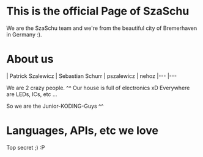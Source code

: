 This is the official Page of SzaSchu
================

We are the SzaSchu team and we're from the beautiful city of Bremerhaven in Germany :).


About us
===========================

| Patrick Szalewicz | Sebastian Schurr
| pszalewicz | nehoz
|--- |---

We are 2 crazy people. ^^
Our house is full of electronics xD
Everywhere are LEDs, ICs, etc ...

So we are the Junior-KODING-Guys ^^


Languages, APIs, etc we love
=======

Top secret ;) :P
